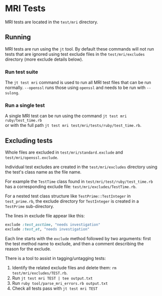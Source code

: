 # MRI Tests

MRI tests are located in the `test/mri` directory.

## Running

MRI tests are run using the `jt` tool. By default these commands will not run
tests that are ignored using test exclude files in the `test/mri/excludes`
directory (more exclude details below).

### Run test suite

The `jt test mri` command is used to run all MRI test files that can be run
normally. `--openssl` runs those using `openssl` and needs to be run with
`--sulong`.

### Run a single test

A single MRI test can be run using the command `jt test mri ruby/test_time.rb`  
or with the full path `jt test mri test/mri/tests/ruby/test_time.rb`.

## Excluding tests 

Whole files are excluded in `test/mri/standard.exclude` and
`test/mri/openssl.exclude`.

Individual test excludes are created in the `test/mri/excludes`
directory using the test's class name as the file name.

For example the `TestTime` class found in `test/mri/test/ruby/test_time.rb` has
a corresponding exclude file: `test/mri/excludes/TestTime.rb`.

For a nested test class structure like `TestPrime::TestInteger` in
`test_prime.rb`, the exclude directory for `TestInteger` is created in a
`TestPrime` sub-directory.

The lines in exclude file appear like this:

```ruby
exclude :test_asctime, "needs investigation"
exclude :test_at, "needs investigation"
```

Each line starts with the `exclude` method followed by two arguments: first the
test method name to exclude, and then a comment describing the reason for the
exclude.

There is a tool to assist in tagging/untagging tests:

1. Identify the related exclude files and delete them: `rm test/mri/excludes/TEST.rb`.
2. Run `jt test mri TEST | tee output.txt`
3. Run `ruby tool/parse_mri_errors.rb output.txt`
4. Check all tests pass with `jt test mri TEST`
